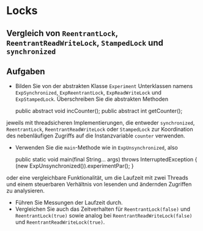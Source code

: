 # Locks #

## Vergleich von ``ReentrantLock``, ``ReentrantReadWriteLock``, ``StampedLock`` und ``synchronized`` ##


## Aufgaben ##
* Bilden Sie von der abstrakten Klasse ``Experiment`` Unterklassen namens ``ExpSynchronized``, ``ExpReentrantLock``, ``ExpReadWriteLock`` und ``ExpStampedLock``. Überschreiben Sie die abstrakten Methoden 

	public abstract void incCounter();
	public abstract int getCounter();

jeweils mit threadsicheren Implementierungen, die entweder ``synchronized``, ``ReentrantLock``, ``ReentrantReadWriteLock`` oder ``StampedLock`` zur Koordination des nebenläufigen Zugriffs auf die Instanzvariable ``counter`` verwenden. 

* Verwenden Sie die ``main``-Methode wie in ``ExpUnsynchronized``, also

	public static void main(final String... args) throws InterruptedException {
        (new ExpUnsynchronized()).experimentPar();
    }

oder eine vergleichbare Funktionalität, um die Laufzeit mit zwei Threads und einem steuerbaren Verhältnis von lesenden und ändernden Zugriffen zu analysieren.

* Führen Sie Messungen der Laufzeit durch.
* Vergleichen Sie auch das Zeitverhalten für ``ReentrantLock(false)`` und ``ReentrantLock(true)`` sowie analog bei ``ReentrantReadWriteLock(false)`` und ``ReentrantReadWriteLock(true)``.


